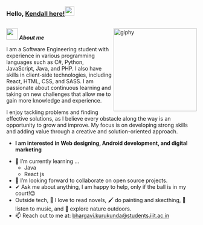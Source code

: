 ### Hello, [Kendall here!](https://www.linkedin.com/in/kendall-angulo-947613289?utm_source=share&utm_campaign=share_via&utm_content=profile&utm_medium=android_app)<img src="https://media.giphy.com/media/hvRJCLFzcasrR4ia7z/giphy.gif" width="25px">
##

[<img align='right' src="https://media.giphy.com/media/M9gbBd9nbDrOTu1Mqx/giphy.gif" width="220" alt="giphy">](https://t.me/voko_aleksey)
<img src="https://media.giphy.com/media/ObNTw8Uzwy6KQ/giphy.gif" width="30px">&nbsp;***About me***

I am a Software Engineering student with experience in various programming languages such as C#, Python, JavaScript, Java, and PHP. I also have skills in client-side technologies, including React, HTML, CSS, and SASS. I am passionate about continuous learning and taking on new challenges that allow me to gain more knowledge and experience.  

I enjoy tackling problems and finding effective solutions, as I believe every obstacle along the way is an opportunity to grow and improve. My focus is on developing strong skills and adding value through a creative and solution-oriented approach.

* **I am interested in Web designing, Android development, and digital marketing**
- 🌱 I’m currently learning ...
  - Java
  - React js
- 👯 I’m looking forward to collaborate on open source projects.
- ✔ Ask me about anything, I am happy to help, only if the ball is in my court!😉<br>
- Outside tech, 📖 I love to read novels, 🖌️ do painting and skecthing, 🎵 listen to music, and 🌴 explore nature outdoors.
- 📫 Reach out to me at: <a href="bhargavi.kurukunda@students.iiit.ac.in">bhargavi.kurukunda@students.iiit.ac.in</a>

<!--
**ACken12/ACken12** is a ✨ _special_ ✨ repository because its `README.md` (this file) appears on your GitHub profile.

Here are some ideas to get you started:

- 🔭 I’m currently working on ...
- 🌱 I’m currently learning ...
- 👯 I’m looking to collaborate on ...
- 🤔 I’m looking for help with ...
- 💬 Ask me about ...
- 📫 How to reach me: ...
- 😄 Pronouns: ...
- ⚡ Fun fact: ...
-->

